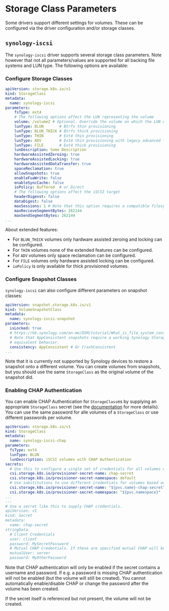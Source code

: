 # Storage Class Parameters

Some drivers support different settings for volumes. These can be configured via the driver configuration and/or storage
classes.

## `synology-iscsi`
The `synology-iscsi` driver supports several storage class parameters. Note however that not all parameters/values are
supported for all backing file systems and LUN type. The following options are available:

### Configure Storage Classes
```yaml
apiVersion: storage.k8s.io/v1
kind: StorageClass
metadata:
  name: synology-iscsi
parameters:
    fsType: ext4
    # The following options affect the LUN representing the volume
    volume: /volume2 # Optional. Override the volume on which the LUN will be created.
    lunType: BLUN       # Btrfs thin provisioning
    lunType: BLUN_THICK # Btrfs thick provisioning
    lunType: THIN       # Ext4 thin provisioning
    lunType: ADV        # Ext4 thin provisioning with legacy advanced feature set
    lunType: FILE       # Ext4 thick provisioning
    lunDescription: Some Description
    hardwareAssistedZeroing: true
    hardwareAssistedLocking: true
    hardwareAssistedDataTransfer: true
    spaceReclamation: true
    allowSnapshots: true
    enableFuaWrite: false
    enableSyncCache: false
    ioPolicy: Buffered  # or Direct
    # The following options affect the iSCSI target
    headerDigenst: false
    dataDigest: false
    maxSessions: 1 # Note that this option requires a compatible filesystem
    maxRecieveSegmentBytes: 262144
    maxSendSegmentBytes: 262144
...
```

About extended features:
- For `BLUN_THICK` volumes only hardware assisted zeroing and locking can be configured.
- For `THIN` volumes none of the extended features can be configured.
- For `ADV` volumes only space reclamation can be configured.
- For `FILE` volumes only hardware assisted locking can be configured.
- `ioPolicy` is only available for thick provisioned volumes.

### Configure Snapshot Classes
`synology-iscsi` can also configure different parameters on snapshot classes:

```yaml
apiVersion: snapshot.storage.k8s.io/v1
kind: VolumeSnapshotClass
metadata:
  name: synology-iscsi-snapshot
parameters:
  isLocked: true
  # https://kb.synology.com/en-me/DSM/tutorial/What_is_file_system_consistent_snapshot
  # Note that AppConsistent snapshots require a working Synology Storage Console. Otherwise both values will have
  # equivalent behavior.
  consistency: AppConsistent # Or CrashConsistent
...
```

Note that it is currently not supported by Synology devices to restore a snapshot onto a different volume. You can
create volumes from snapshots, but you should use the same `StorageClass` as the original volume of the snapshot did. 

### Enabling CHAP Authentication
You can enable CHAP Authentication for `StorageClass`es by supplying an appropriate `StorageClass` secret (see the
[documentation](https://kubernetes-csi.github.io/docs/secrets-and-credentials-storage-class.html) for more details). You
can use the same password for alle volumes of a `StorageClass` or use different passwords per volume.

```yaml
apiVersion: storage.k8s.io/v1
kind: StorageClass
metadata:
  name: synology-iscsi-chap
parameters:
  fsType: ext4
  lunType: BLUN
  lunDescription: iSCSI volumes with CHAP Authentication
secrets:
  # Use this to configure a single set of credentials for all volumes of this StorageClass
  csi.storage.k8s.io/provisioner-secret-name: chap-secret
  csi.storage.k8s.io/provisioner-secret-namespace: default
  # Use substitutions to use different credentials for volumes based on the PVC
  csi.storage.k8s.io/provisioner-secret-name: "${pvc.name}-chap-secret"
  csi.storage.k8s.io/provisioner-secret-namespace: "${pvc.namespace}"
...
---
# Use a secret like this to supply CHAP credentials.
apiVersion: v1
kind: Secret
metadata:
  name: chap-secret
stringData:
  # Client Credentials
  user: client
  password: MySecretPassword
  # Mutual CHAP Credentials. If these are specified mutual CHAP will be enabled.
  mutualUser: server
  password: MyOtherPassword
```

Note that CHAP authentication will only be enabled if the secret contains a username and password. If e.g. a password is
missing CHAP authentication will not be enabled (but the volume will still be created). You cannot automatically
enable/disable CHAP or change the password after the volume has been created.

If the secret itself is referenced but not present, the volume will not be created.

